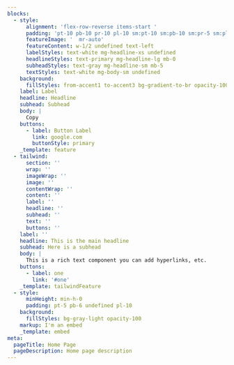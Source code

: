 ```yaml
---
blocks:
  - style:
      alignment: 'flex-row-reverse items-start '
      padding: 'pt-10 pb-10 pr-10 pl-10 sm:pt-10 sm:pb-10 sm:pr-5 sm:pl-5'
      featureImage: '  mr-auto'
      featureContent: w-1/2 undefined text-left
      labelStyles: text-white mg-headline-xs undefined
      headlineStyles: text-primary mg-headline-lg mb-0
      subheadStyles: text-gray mg-headline-sm mb-5
      textStyles: text-white mg-body-sm undefined
    background:
      fillStyles: from-accent1 to-accent3 bg-gradient-to-br opacity-100
    label: Label
    headline: Headline
    subhead: Subhead
    body: |
      Copy
    buttons:
      - label: Button Label
        link: google.com
        buttonStyle: primary
    _template: feature
  - tailwind:
      section: ''
      wrap: ''
      imageWrap: ''
      image: ''
      contentWrap: ''
      content: ''
      label: ''
      headline: ''
      subhead: ''
      text: ''
      buttons: ''
    label: ''
    headline: This is the main headline
    subhead: Here is a subhead
    body: |
      This is a rich text component you can add hyperlinks, etc.
    buttons:
      - label: one
        link: '#one'
    _template: tailwindFeature
  - style:
      minHeight: min-h-0
      padding: pt-5 pb-6 undefined pl-10
    background:
      fillStyles: bg-gray-light opacity-100
    markup: I'm an embed
    _template: embed
meta:
  pageTitle: Home Page
  pageDescription: Home page description
---
```


